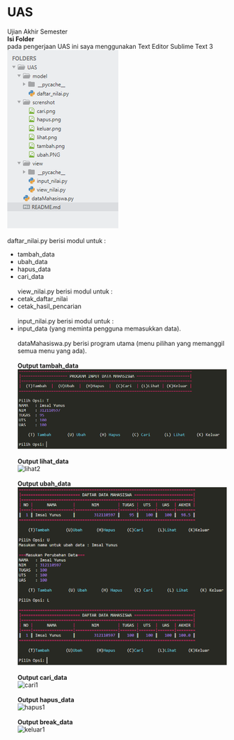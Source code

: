 # UAS
Ujian Akhir Semester<br />
<b>Isi Folder</b> <br /> pada pengerjaan UAS ini saya menggunakan Text Editor Sublime Text 3<br />
![](screnshot/file.PNG) <br /><br />
daftar_nilai.py berisi modul untuk :
- tambah_data
- ubah_data
- hapus_data
- cari_data<br /><br />
view_nilai.py berisi modul untuk :
- cetak_daftar_nilai
- cetak_hasil_pencarian <br /><br />
input_nilai.py berisi modul untuk :
- input_data (yang meminta pengguna memasukkan data).<br /><br />
dataMahasiswa.py berisi program utama (menu pilihan yang memanggil semua menu yang ada).<br /><br />
<b>Output tambah_data</b> <br />
![](screnshot/tambah1.png) <br /><br />
<b>Output lihat_data</b> <br />
![lihat2](https://user-images.githubusercontent.com/92619516/149613174-5e8f495a-cea0-4498-adec-00f732361838.png) <br /><br />
<b>Output ubah_data</b> <br />
![](screnshot/ubahh.PNG) <br /><br />
<b>Output cari_data</b> <br />
![cari1](https://user-images.githubusercontent.com/92619516/149613208-25cba364-a0f9-4f84-9061-057558c04815.png) <br /><br />
<b>Output hapus_data</b> <br />
![hapus1](https://user-images.githubusercontent.com/92619516/149613238-37bb6a86-1f5c-4209-8dfd-8b8a1f8db065.png) <br /><br />
<b>Output break_data</b> <br />
![keluar1](https://user-images.githubusercontent.com/92619516/149613261-c96eb440-47e9-4e9b-89cf-c2201a7e6760.png)

